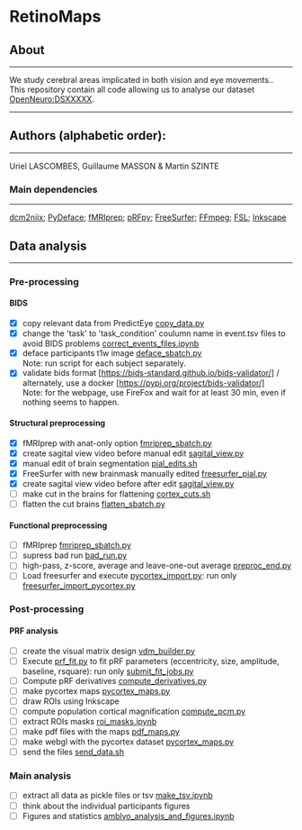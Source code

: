 # RetinoMaps
## About
---
We study cerebral areas implicated in both vision and eye movements..</br>
This repository contain all code allowing us to analyse our dataset [OpenNeuro:DSXXXXX](https://openneuro.org/datasets/dsXXXX).</br>

---
## Authors (alphabetic order): 
---
Uriel LASCOMBES, Guillaume MASSON & Martin SZINTE

### Main dependencies
---
[dcm2niix](https://github.com/rordenlab/dcm2niix); 
[PyDeface](https://github.com/poldracklab/pydeface); 
[fMRIprep](https://fmriprep.org/en/stable/); 
[pRFpy](https://github.com/VU-Cog-Sci/prfpy); 
[FreeSurfer](https://surfer.nmr.mgh.harvard.edu/);
[FFmpeg](https://ffmpeg.org/);
[FSL](https://fsl.fmrib.ox.ac.uk);
[Inkscape](https://inkscape.org/)
</br>

## Data analysis
---

### Pre-processing

#### BIDS
- [x] copy relevant data from PredictEye [copy_data.py](analysis_code/preproc/bids/bids_copy_data.sh) 
- [x] change the 'task' to 'task_condition' coulumn name in event.tsv files to avoid BIDS problems [correct_events_files.ipynb](analysis_code/preproc/bids/correct_events_files.ipynb)
- [x] deface participants t1w image [deface_sbatch.py](analysis_code/preproc/bids/deface_sbatch.py) 
    </br>Note: run script for each subject separately.
- [x] validate bids format [https://bids-standard.github.io/bids-validator/] / alternately, use a docker [https://pypi.org/project/bids-validator/]
    </br>Note: for the webpage, use FireFox and wait for at least 30 min, even if nothing seems to happen.

#### Structural preprocessing
- [x] fMRIprep with anat-only option [fmriprep_sbatch.py](analysis_code/preproc/functional/fmriprep_sbatch.py)
- [x] create sagital view video before manual edit [sagital_view.py](analysis_code/preproc/anatomical/sagital_view.py)
- [x] manual edit of brain segmentation [pial_edits.sh](analysis_code/preproc/anatomical/pial_edits.sh)
- [x] FreeSurfer with new brainmask manually edited [freesurfer_pial.py](analysis_code/preproc/anatomical/freesurfer_pial.py)
- [x] create sagital view video before after edit [sagital_view.py](analysis_code/preproc/anatomical/sagital_view.py)
- [ ] make cut in the brains for flattening [cortex_cuts.sh](analysis_code/preproc/anatomical/cortex_cuts.sh)
- [ ] flatten the cut brains [flatten_sbatch.py](analysis_code/preproc/anatomical/flatten_sbatch.py)

#### Functional preprocessing
- [ ] fMRIprep [fmriprep_sbatch.py](analysis_code/preproc/functional/fmriprep_sbatch.py)
- [ ] supress bad run [bad_run.py](analysis_code/preproc/functional/bad_run.py)
- [ ] high-pass, z-score, average and leave-one-out average [preproc_end.py](analysis_code/preproc/functional/preproc_end.py)
- [ ] Load freesurfer and execute [pycortex_import.py](analysis_code/preproc/functional/pycortex_import.py): run only [freesurfer_import_pycortex.py](analysis_code/preproc/functional/freesurfer_import_pycortex.py)

### Post-processing

#### PRF analysis
- [ ] create the visual matrix design [vdm_builder.py](analysis_code/postproc/prf/fit/vdm_builder.py)
- [ ] Execute [prf_fit.py](analysis_code/postproc/prf/fit/prf_fit.py) to fit pRF parameters (eccentricity, size, amplitude, baseline, rsquare): run only [submit_fit_jobs.py](analysis_code/postproc/prf/fit/submit_fit_jobs.py)
- [ ] Compute pRF derivatives [compute_derivatives.py](analysis_code/postproc/prf/postfit/compute_derivatives.py)
- [ ] make pycortex maps [pycortex_maps.py](analysis_code/postproc/prf/postfit/pycortex_maps.py)
- [ ] draw ROIs using Inkscape
- [ ] compute population cortical magnification [compute_pcm.py](analysis_code/postproc/prf/postfit/compute_pcm.py)
- [ ] extract ROIs masks [roi_masks.ipynb](analysis_code/postproc/prf/postfit/roi_masks.ipynb) 
- [ ] make pdf files with the maps [pdf_maps.py](analysis_code/postproc/prf/postfit/pdf_maps.py)
- [ ] make webgl with the pycortex dataset [pycortex_maps.py](analysis_code/postproc/prf/webgl/pycortex_webgl.py) 
- [ ] send the files [send_data.sh](analysis_code/postproc/prf/webgl/send_data.sh)

### Main analysis
- [ ] extract all data as pickle files or tsv [make_tsv.ipynb](analysis_code/postproc/prf/postfit/make_tsv.ipynb)
- [ ] think about the individual participants figures
- [ ] Figures and statistics [amblyo_analysis_and_figures.ipynb](analysis_code/postproc/result_analysis/amblyo_analysis_and_figures.ipynb)